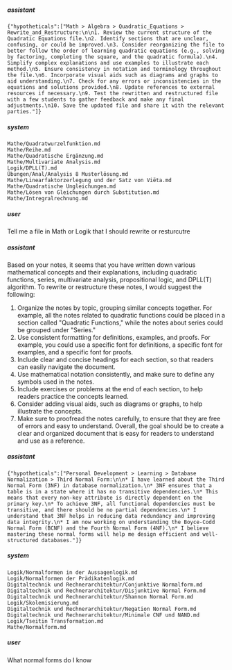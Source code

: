 ##### assistant
```lookup
{"hypotheticals":["Math > Algebra > Quadratic_Equations > Rewrite_and_Restructure:\n\n1. Review the current structure of the Quadratic Equations file.\n2. Identify sections that are unclear, confusing, or could be improved.\n3. Consider reorganizing the file to better follow the order of learning quadratic equations (e.g., solving by factoring, completing the square, and the quadratic formula).\n4. Simplify complex explanations and use examples to illustrate each method.\n5. Ensure consistency in notation and terminology throughout the file.\n6. Incorporate visual aids such as diagrams and graphs to aid understanding.\n7. Check for any errors or inconsistencies in the equations and solutions provided.\n8. Update references to external resources if necessary.\n9. Test the rewritten and restructured file with a few students to gather feedback and make any final adjustments.\n10. Save the updated file and share it with the relevant parties."]}
```

##### system
```sc-context
Mathe/Quadratwurzelfunktion.md
Mathe/Reihe.md
Mathe/Quadratische Ergänzung.md
Mathe/Multivariate Analysis.md
Logik/DPLL(T).md
Übungen/Anal/Analysis 8 Musterlösung.md
Mathe/Linearfaktorzerlegung und der Satz von Viëta.md
Mathe/Quadratische Ungleichungen.md
Mathe/Lösen von Gleichungen durch Substitution.md
Mathe/Intregralrechnung.md
```

##### user
Tell me a file in Math or Logik that I should rewrite or resturcutre

##### assistant
Based on your notes, it seems that you have written down various mathematical concepts and their explanations, including quadratic functions, series, multivariate analysis, propositional logic, and DPLL(T) algorithm.
To rewrite or restructure these notes, I would suggest the following:
1. Organize the notes by topic, grouping similar concepts together. For example, all the notes related to quadratic functions could be placed in a section called "Quadratic Functions," while the notes about series could be grouped under "Series."
2. Use consistent formatting for definitions, examples, and proofs. For example, you could use a specific font for definitions, a specific font for examples, and a specific font for proofs.
3. Include clear and concise headings for each section, so that readers can easily navigate the document.
4. Use mathematical notation consistently, and make sure to define any symbols used in the notes.
5. Include exercises or problems at the end of each section, to help readers practice the concepts learned.
6. Consider adding visual aids, such as diagrams or graphs, to help illustrate the concepts.
7. Make sure to proofread the notes carefully, to ensure that they are free of errors and easy to understand.
Overall, the goal should be to create a clear and organized document that is easy for readers to understand and use as a reference.

##### assistant
```lookup
{"hypotheticals":["Personal Development > Learning > Database Normalization > Third Normal Form:\n\n* I have learned about the Third Normal Form (3NF) in database normalization.\n* 3NF ensures that a table is in a state where it has no transitive dependencies.\n* This means that every non-key attribute is directly dependent on the primary key.\n* To achieve 3NF, all functional dependencies must be transitive, and there should be no partial dependencies.\n* I understand that 3NF helps in reducing data redundancy and improving data integrity.\n* I am now working on understanding the Boyce-Codd Normal Form (BCNF) and the Fourth Normal Form (4NF).\n* I believe mastering these normal forms will help me design efficient and well-structured databases."]}
```

##### system
```sc-context
Logik/Normalformen in der Aussagenlogik.md
Logik/Normalformen der Prädikatenlogik.md
Digitaltechnik und Rechnerarchitektur/Conjunktive Normalform.md
Digitaltechnik und Rechnerarchitektur/Disjunktive Normal Form.md
Digitaltechnik und Rechnerarchitektur/Shannon Normal Form.md
Logik/Skolemisierung.md
Digitaltechnik und Rechnerarchitektur/Negation Normal Form.md
Digitaltechnik und Rechnerarchitektur/Minimale CNF und NAND.md
Logik/Tseitin Transformation.md
Mathe/Normalform.md
```

##### user
What normal forms do I know